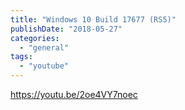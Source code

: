 ```yaml
---
title: "Windows 10 Build 17677 (RS5)"
publishDate: "2018-05-27"
categories: 
  - "general"
tags: 
  - "youtube"
---
```


https://youtu.be/2oe4VY7noec
